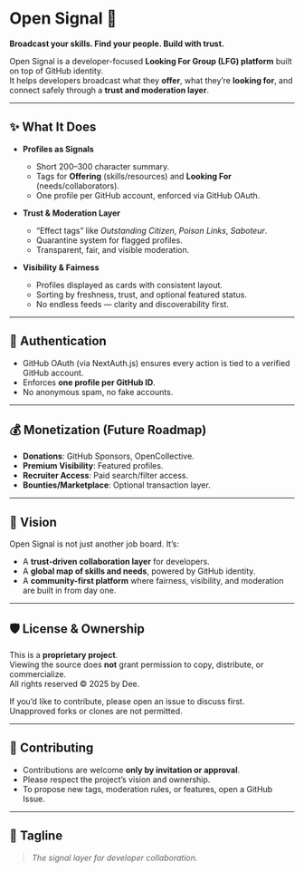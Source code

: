 # Open Signal 📡

**Broadcast your skills. Find your people. Build with trust.**

Open Signal is a developer-focused **Looking For Group (LFG) platform** built on top of GitHub identity.  
It helps developers broadcast what they **offer**, what they’re **looking for**, and connect safely through a **trust and moderation layer**.

---

## ✨ What It Does
- **Profiles as Signals**  
  - Short 200–300 character summary.  
  - Tags for **Offering** (skills/resources) and **Looking For** (needs/collaborators).  
  - One profile per GitHub account, enforced via GitHub OAuth.

- **Trust & Moderation Layer**  
  - “Effect tags” like *Outstanding Citizen*, *Poison Links*, *Saboteur*.  
  - Quarantine system for flagged profiles.  
  - Transparent, fair, and visible moderation.

- **Visibility & Fairness**  
  - Profiles displayed as cards with consistent layout.  
  - Sorting by freshness, trust, and optional featured status.  
  - No endless feeds — clarity and discoverability first.

---

## 🔐 Authentication
- GitHub OAuth (via NextAuth.js) ensures every action is tied to a verified GitHub account.  
- Enforces **one profile per GitHub ID**.  
- No anonymous spam, no fake accounts.

---

## 💰 Monetization (Future Roadmap)
- **Donations**: GitHub Sponsors, OpenCollective.  
- **Premium Visibility**: Featured profiles.  
- **Recruiter Access**: Paid search/filter access.  
- **Bounties/Marketplace**: Optional transaction layer.

---

## 🚀 Vision
Open Signal is not just another job board. It’s:
- A **trust-driven collaboration layer** for developers.  
- A **global map of skills and needs**, powered by GitHub identity.  
- A **community-first platform** where fairness, visibility, and moderation are built in from day one.  

---

## 🛡️ License & Ownership
This is a **proprietary project**.  
Viewing the source does **not** grant permission to copy, distribute, or commercialize.  
All rights reserved © 2025 by Dee.  

If you’d like to contribute, please open an issue to discuss first.  
Unapproved forks or clones are not permitted.

---

## 🧭 Contributing
- Contributions are welcome **only by invitation or approval**.  
- Please respect the project’s vision and ownership.  
- To propose new tags, moderation rules, or features, open a GitHub Issue.

---

## 📡 Tagline
> *The signal layer for developer collaboration.*
